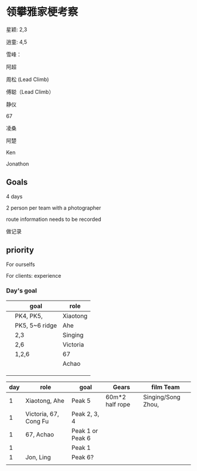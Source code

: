 # 领攀雅家梗考察

星颖: 2,3

逍童: 4,5

雪峰：

阿超

周松 (Lead Climb)

傅聪（Lead Climb）

静仪

67

凌桑

阿楚

Ken

Jonathon


## Goals

4 days

2 person per team with a photographer

route information needs to be recorded

做记录

## priority

For ourselfs

For clients: experience



### Day's goal

|      | goal           | role     |
| ---- | -------------- | -------- |
|      | PK4, PK5,      | Xiaotong |
|      | PK5, 5~6 ridge | Ahe      |
|      | 2,3            | Singing  |
|      | 2,6            | Victoria |
|      | 1,2,6          | 67       |
|      |                | Achao    |
|      |                |          |
|      |                |          |
|      |                |          |



| day  | role                  | goal             | Gears           | film Team          |
| ---- | --------------------- | ---------------- | --------------- | ------------------ |
| 1    | Xiaotong, Ahe         | Peak 5           | 60m*2 half rope | Singing/Song Zhou, |
| 1    | Victoria, 67, Cong Fu | Peak 2, 3, 4     |                 |                    |
| 1    | 67, Achao             | Peak 1 or Peak 6 |                 |                    |
| 1    |                       | Peak 1           |                 |                    |
| 1    | Jon, Ling             | Peak 6?          |                 |                    |
|      |                       |                  |                 |                    |

